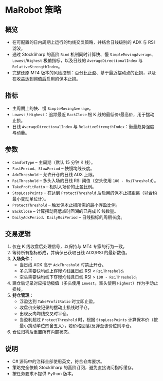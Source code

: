 # MaRobot 策略

## 概览
- 在可配置的日内周期上运行的均线交叉策略，并结合日线级别的 ADX 与 RSI 滤波。
- 通过 StockSharp 的高阶 `Bind` 机制同时计算快、慢 `SimpleMovingAverage`、`Lowest`/`Highest` 极值指标，以及日线的 `AverageDirectionalIndex` 与 `RelativeStrengthIndex`。
- 完整还原 MT4 版本的风险控制：百分比止盈、基于最近摆动点的止损，以及在收益达到阈值后启用的保本止损。

## 指标
- 主周期上的快、慢 `SimpleMovingAverage`。
- `Lowest` / `Highest`：追踪最近 `BackClose` 根 K 线的最低价/最高价，用于摆动止损。
- 日线 `AverageDirectionalIndex` 与 `RelativeStrengthIndex`：衡量趋势强度与动量。

## 参数
- `CandleType` – 主周期（默认 15 分钟 K 线）。
- `FastPeriod`、`SlowPeriod` – 快慢均线长度。
- `AdxThreshold` – 允许开仓的日线 ADX 上限。
- `RsiThreshold` – 多头入场的日线 RSI 阈值（空头使用 `100 - RsiThreshold`）。
- `TakeProfitRatio` – 相对入场价的止盈比例。
- `StopLossPoints` – 在达到 `ProtectThreshold` 后启用的保本止损距离（以合约最小变动单位计）。
- `ProtectThreshold` – 触发保本止损所需的最小浮盈比例。
- `BackClose` – 计算摆动高低点时回溯的已完成 K 线数量。
- `DailyAdxPeriod`、`DailyRsiPeriod` – 日线指标的周期长度。

## 交易逻辑
1. 仅在 K 线收盘后处理信号，以保持与 MT4 专家的行为一致。
2. 等待所有指标形成，并确保已获取日线 ADX/RSI 的最新数值。
3. **入场条件**：
   - 当日线 ADX 高于 `AdxThreshold` 时禁止开仓。
   - 多头需要快均线上穿慢均线且日线 RSI < `RsiThreshold`。
   - 空头需要快均线下穿慢均线且日线 RSI > `100 - RsiThreshold`。
4. 建仓后记录对应摆动极值（多头使用 `Lowest`，空头使用 `Highest`）作为手动止损线。
5. **持仓管理**：
   - 浮盈达到 `TakeProfitRatio` 时立即止盈。
   - 收盘价突破记录的摆动止损线时平仓。
   - 出现反向均线交叉时平仓。
   - 当盈利超过 `ProtectThreshold` 时，根据 `StopLossPoints` 计算保本价（按最小跳动单位四舍五入），若价格回落/反弹至该价位则平仓。
6. 仓位归零后重置所有内部状态。

## 说明
- C# 源码中的注释全部使用英文，符合仓库要求。
- 策略完全依赖 StockSharp 的高阶订阅，避免直接访问指标缓存。
- 按任务要求不提供 Python 版本。
